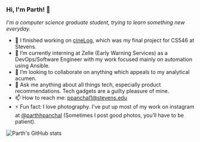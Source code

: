 
<!-- **parth-panchal/parth-panchal** is a ✨ _special_ ✨ repository because its `README.md` (this file) appears on your GitHub profile.

Here are some ideas to get you started: -->

### Hi, I'm Parth! 👋

*I'm a computer science graduate student, trying to learn something new everyday.*

- 🔭 I finished working on [cineLog](https://github.com/parth-panchal/cineLog), which was my final project for CS546 at Stevens.
- 🌱 I’m currently interning at Zelle (Early Warning Services) as a DevOps/Software Engineer with my work focused mainly on automation using Ansible.
- 👯 I’m looking to collaborate on anything which appeals to my analytical acumen. <!-- - 🤔 I’m looking for help with ... -->
- 💬 Ask me anything about all things tech, especially product recommendations. Tech gadgets are a guilty pleasure of mine.
- 📫 How to reach me: ppanchal1@stevens.edu <!-- - 😄 Pronouns: he/him/his -->
- ⚡ Fun fact: I love photography. I've put up most of my work on instagram at [@parthhpanchal](https://www.instagram.com/parthhpanchal/) (Sometimes I post good photos, you’ll have to be patient).


![Parth's GitHub stats](https://github-readme-stats-sigma-five.vercel.app/api?username=parth-panchal&count_private=true&show_icons=true)
